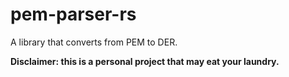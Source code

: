 # pem-parser-rs

A library that converts from PEM to DER.

**Disclaimer: this is a personal project that may eat your laundry.**
